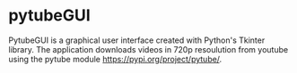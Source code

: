 # pytubeGUI
PytubeGUI is a graphical user interface created with Python's Tkinter library. The application downloads videos in 720p resoulution from youtube using the pytube module https://pypi.org/project/pytube/. 
